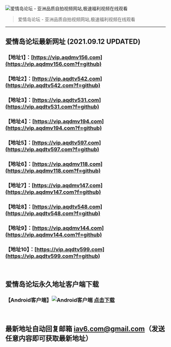 ![爱情岛论坛 - 亚洲品质自拍视频网站,极速福利视频在线观看](http://ww1.sinaimg.cn/large/007drMcOgy1g5i6x3ua0xj30eg0393yo.jpg)
> 爱情岛论坛 - 亚洲品质自拍视频网站,极速福利视频在线观看

---

## 爱情岛论坛最新网址 (2021.09.12 UPDATED)
### 【地址1】：[https://vip.aqdmv156.com](https://vip.aqdmv156.com?f=github)
### 【地址2】：[https://vip.aqdtv542.com](https://vip.aqdtv542.com?f=github)
### 【地址3】：[https://vip.aqdtv531.com](https://vip.aqdtv531.com?f=github)
### 【地址4】：[https://vip.aqdmv194.com](https://vip.aqdmv194.com?f=github)
### 【地址5】：[https://vip.aqdtv597.com](https://vip.aqdtv597.com?f=github)
### 【地址6】：[https://vip.aqdmv118.com](https://vip.aqdmv118.com?f=github)
### 【地址7】：[https://vip.aqdmv147.com](https://vip.aqdmv147.com?f=github)
### 【地址8】：[https://vip.aqdtv548.com](https://vip.aqdtv548.com?f=github)
### 【地址9】：[https://vip.aqdmv144.com](https://vip.aqdmv144.com?f=github)
### 【地址10】：[https://vip.aqdtv599.com](https://vip.aqdtv599.com?f=github)
<br>

## 爱情岛论坛永久地址客户端下载
### 【Android客户端】![Android客户端](https://ww1.sinaimg.cn/large/007drMcOgy1fzljgv278jj300f00ia9t.jpg) [点击下载](https://app.aqdlt.app/v1/aqdlt_android_0828.apk)

<br>

## 最新地址自动回复邮箱 [iav6.com@gmail.com](mailto:iav6.com@gmail.com)（发送任意内容即可获取最新地址）
